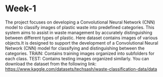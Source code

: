 # Week-1
The project focuses on developing a Convolutional Neural Network (CNN) model to classify images of plastic waste into predefined categories. This system aims to assist in waste management by accurately distinguishing between different types of plastic.
Here dataset contains images of various objects.It is designed to support the development of a Convolutional Neural Network (CNN) model for classifying and distinguishing between the categories.
TRAIN: Contains training images organized into subfolders for each class.
TEST: Contains testing images organized similarly.
You can download the dataset from the following link: https://www.kaggle.com/datasets/techsash/waste-classification-data/data
